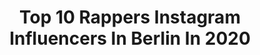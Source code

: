 ---
title: Top 10 Rappers Instagram Influencers In Berlin In 2020
description: >-
  Find top rappers Instagram influencers in Berlin in 2020. Most popular hashtags: #rap #berlin #rapper #deutschrap.
platform: Instagram
profiles:
  - username: "djcraftkiz"
    fullname: >-
      Sil-Yan Bori
    location: "Germany"
    followers: 20752
    engagement: 263
    commentsToLikes: 0.017381
    avatar: "https://scontent-lhr8-1.cdninstagram.com/v/t51.2885-19/s320x320/12080617_1657713067809187_1582827357_a.jpg?_nc_ht=scontent-lhr8-1.cdninstagram.com&_nc_ohc=qirniOL9xBsAX-FW7Ks&oh=b90045d834741edda171c91790954b0a&oe=5EBB76C9"
    verified: true
    hashtags: "#party, #hiphop, #jam, #rap"
  - username: "ursapremik"
    fullname: >-
      Ursa Premik 📷
    location: "Germany"
    followers: 17479
    engagement: 369
    commentsToLikes: 0.003512
    avatar: "https://scontent-lhr8-1.cdninstagram.com/v/t51.2885-19/s320x320/70899764_523877515066770_3238419218223333376_n.jpg?_nc_ht=scontent-lhr8-1.cdninstagram.com&_nc_ohc=Uh7k0FSGabIAX_YaIaw&oh=336d1db0727a5d88cc3497dd0433c527&oe=5EBB3344"
    verified: false
    hashtags: "#portrait, #nederland, #queen, #singer"
  - username: "bangsaob"
    fullname: >-
      ❌ALLES GEFICKT - OUT NOW❌
    location: "Germany"
    followers: 5652
    engagement: 963
    commentsToLikes: 0.054885
    avatar: "https://scontent-lhr8-1.cdninstagram.com/v/t51.2885-19/s320x320/76893576_2768095596545490_3872485042563317760_n.jpg?_nc_ht=scontent-lhr8-1.cdninstagram.com&_nc_ohc=yd2I4d07kc8AX-eem_N&oh=fcb4875273ab27cedd4c0ad50f963b4f&oe=5EBB7CB1"
    verified: false
    hashtags: "#luvre47, #berliner, #rap, #musik"
  - username: "bantunationofficial"
    fullname: >-
      BantuNation
    location: "Germany"
    followers: 7357
    engagement: 452
    commentsToLikes: 0.026954
    avatar: "https://scontent-ams4-1.cdninstagram.com/v/t51.2885-19/s320x320/30592412_388266941646655_3337217871351644160_n.jpg?_nc_ht=scontent-ams4-1.cdninstagram.com&_nc_ohc=9z25Sqf7eXAAX-BeiTe&oh=f53ab5d10ab17a8ba20bdc2e9bc2bcaa&oe=5EA77DE2"
    verified: false
    hashtags: "#tickets, #neuemusik, #music, #release"
  - username: "amewu777"
    fullname: >-
      Amewu
    location: "Germany"
    followers: 9184
    engagement: 565
    commentsToLikes: 0.065246
    avatar: "https://scontent-ams4-1.cdninstagram.com/v/t51.2885-19/s320x320/70785025_724398081361724_3377691177837920256_n.jpg?_nc_ht=scontent-ams4-1.cdninstagram.com&_nc_ohc=IBhN1el570MAX-BL7p4&oh=bfd3ded86cac0bcd7a0958ea72816c50&oe=5EBC5D4B"
    verified: false
    hashtags: "#ontour, #newsingle, #acapella, #kleineseelen"
  - username: "kingkaan545"
    fullname: >-
      KINGKAAN
    location: "Germany"
    followers: 6555
    engagement: 2616
    commentsToLikes: 0.043876
    avatar: "https://scontent-nrt1-1.cdninstagram.com/v/t51.2885-19/s320x320/65767444_376894052957587_3127613752090820608_n.jpg?_nc_ht=scontent-nrt1-1.cdninstagram.com&_nc_ohc=xmu6LOpCoTwAX-aflup&oh=6a8839a5edb62762e6b31a16d68b1289&oe=5EA6D61B"
    verified: false
    hashtags: "#heim, #frankfurt, #granate, #deutschrap"
  - username: "yoz7i"
    fullname: >-
      Yoz¡
    location: "Germany"
    followers: 8269
    engagement: 2044
    commentsToLikes: 0.029661
    avatar: "https://scontent-amt2-1.cdninstagram.com/v/t51.2885-19/s320x320/73318801_3205040679507086_564726304650297344_n.jpg?_nc_ht=scontent-amt2-1.cdninstagram.com&_nc_ohc=k-wzavglh6UAX9OtYG1&oh=33b15f489193589552219a12a474f3b6&oe=5EBB9C42"
    verified: false
    hashtags: "#real, #siewartenalleschon, #2020dasjahrderver, #ripnatedogg"
  - username: "aletik_original"
    fullname: >-
      𝗔𝗹𝗲𝘁𝗶𝗸
    location: "Germany"
    followers: 10655
    engagement: 2977
    commentsToLikes: 0.026116
    avatar: "https://scontent-nrt1-1.cdninstagram.com/v/t51.2885-19/s320x320/87529802_543947582893863_3516781640724512768_n.jpg?_nc_ht=scontent-nrt1-1.cdninstagram.com&_nc_ohc=M_2Chc4G7PEAX9ZaJwV&oh=908700b290f4d3007efe4b850b76be07&oe=5E90B106"
    verified: false
    hashtags: "#germanhiphop, #music, #bonezmc, #azet"
  - username: "aello.offiziell"
    fullname: >-
      Ällo
    location: "Germany"
    followers: 8132
    engagement: 689
    commentsToLikes: 0.231835
    avatar: "https://scontent-atl3-1.cdninstagram.com/v/t51.2885-19/s320x320/76833082_2708877169226308_3422467427374465024_n.jpg?_nc_ht=scontent-atl3-1.cdninstagram.com&_nc_ohc=BniyhR4LV14AX9a9Htc&oh=1597c81ea755b61228ce917ad6b6cd0a&oe=5EBB96B1"
    verified: false
    hashtags: "#beatmakers, #song, #berlin, #bonezmc"
  - username: "benrashots"
    fullname: >-
      Benjamin Rapp
    location: "Germany"
    followers: 27777
    engagement: 372
    commentsToLikes: 0.075927
    avatar: "https://scontent-amt2-1.cdninstagram.com/v/t51.2885-19/s320x320/83989637_188903858838678_7695809120657473536_n.jpg?_nc_ht=scontent-amt2-1.cdninstagram.com&_nc_ohc=oCPMKJhUj1gAX-8Y4qi&oh=9d44088d8738083214ff862dfab50e20&oe=5EB8915D"
    verified: false
    hashtags: "#justaddsole, #sonyphotography, #portraitstream, #manportrait"
---